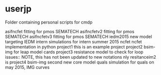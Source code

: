 # userjp
Folder containing personal scripts for cmdp

asifncfet fitting for pmos SEMATECH
asifncfetv2 fitting for pmos SEMATECH
asifncfetv3 fitting for pmos SEMATECH
iedm2015 new model targeting IEDM
intern simulations for intern summer 2015
ncfet ncfet implementation in python
project1 this is an example project
project2 bsim-img for leap model cards
project3 resistance model to check for loop issues:: NOTE, this has not been updated to new notations nly resitanceim2 is
project4 bsim-img second new core model
quals simulation for quals on may 2015, IMG curves
